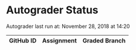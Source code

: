 # Autograder Status
Autograder last run at: November 28, 2018 at 14:20

| GitHub ID | Assignment | Graded Branch |
|-----------|------------|---------------|
